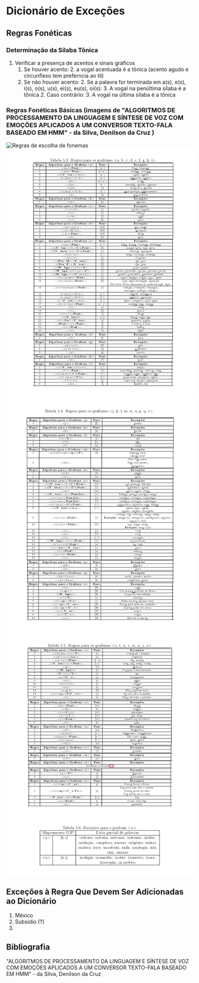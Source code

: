 # Dicionário de Exceções

## Regras Fonéticas
### Determinação da Sílaba Tônica
1. Verificar a presença de acentos e sinais gráficos
    1. Se houver acento: 
        2. a vogal acentuada é a tônica (acento agudo e circunflexo tem preferncia ao til)  
    1. Se não houver acento:
        2. Se a palavra for terminada em a(s), e(s), i(s), o(s), u(s), ei(s), eu(s), oi(s):
            3. A vogal na penúltima sílaba é a tônica
        2. Caso contrário:
            3. A vogal na última sílaba é a tônica  

### Regras Fonéticas Básicas (imagens de "ALGORITMOS DE PROCESSAMENTO DA LINGUAGEM E SÍNTESE DE VOZ COM EMOÇÕES APLICADOS A UM CONVERSOR TEXTO-FALA BASEADO EM HMM" - da Silva, Denilson da Cruz )
![](regras1.ong?raw=true "Regras de escolha de fonemas")
![](regras2.png?raw=true "Regras de escolha de fonemas")
![](regras3.png?raw=true "Regras de escolha de fonemas")
![](regras4.png?raw=true "Regras de escolha de fonemas")
## Exceções à Regra Que Devem Ser Adicionadas ao Dicionário
1. México
1. Subsídio (?)
1.

## Bibliografia
"ALGORITMOS DE PROCESSAMENTO DA LINGUAGEM E SÍNTESE DE VOZ COM EMOÇÕES APLICADOS A UM CONVERSOR TEXTO-FALA BASEADO EM HMM" - da Silva, Denilson da Cruz 
